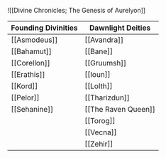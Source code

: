 ![[Divine Chronicles; The Genesis of Aurelyon]]


| Founding Divinities | Dawnlight Deities   |
| ------------------- | ------------------- |
| [[Asmodeus]]        | [[Avandra]]         |
| [[Bahamut]]         | [[Bane]]            |
| [[Corellon]]        | [[Gruumsh]]         |
| [[Erathis]]         | [[Ioun]]            |
| [[Kord]]            | [[Lolth]]           |
| [[Pelor]]           | [[Tharizdun]]       |
| [[Sehanine]]        | [[The Raven Queen]] |
|                     | [[Torog]]           |
|                     | [[Vecna]]           |
|                     | [[Zehir]]           |
